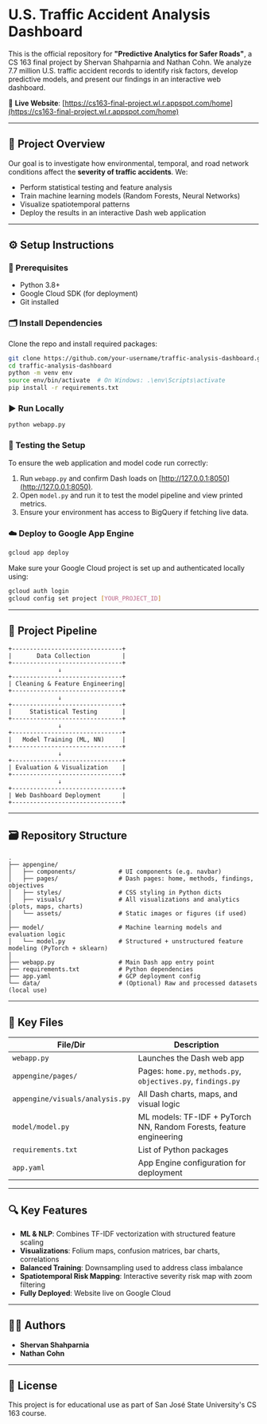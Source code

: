 
# U.S. Traffic Accident Analysis Dashboard

This is the official repository for **"Predictive Analytics for Safer Roads"**, a CS 163 final project by Shervan Shahparnia and Nathan Cohn. We analyze 7.7 million U.S. traffic accident records to identify risk factors, develop predictive models, and present our findings in an interactive web dashboard.

🔗 **Live Website**: [https://cs163-final-project.wl.r.appspot.com/home](https://cs163-final-project.wl.r.appspot.com/home)

---

## 📌 Project Overview

Our goal is to investigate how environmental, temporal, and road network conditions affect the **severity of traffic accidents**. We:
- Perform statistical testing and feature analysis
- Train machine learning models (Random Forests, Neural Networks)
- Visualize spatiotemporal patterns
- Deploy the results in an interactive Dash web application

---

## ⚙️ Setup Instructions

### 🔧 Prerequisites
- Python 3.8+
- Google Cloud SDK (for deployment)
- Git installed

### 🗂️ Install Dependencies

Clone the repo and install required packages:

```bash
git clone https://github.com/your-username/traffic-analysis-dashboard.git
cd traffic-analysis-dashboard
python -m venv env
source env/bin/activate  # On Windows: .\env\Scripts\activate
pip install -r requirements.txt
```

### ▶️ Run Locally

```bash
python webapp.py
```

### 🧪 Testing the Setup

To ensure the web application and model code run correctly:

1. Run `webapp.py` and confirm Dash loads on [http://127.0.0.1:8050](http://127.0.0.1:8050).
2. Open `model.py` and run it to test the model pipeline and view printed metrics.
3. Ensure your environment has access to BigQuery if fetching live data.

### ☁️ Deploy to Google App Engine

```bash
gcloud app deploy
```

Make sure your Google Cloud project is set up and authenticated locally using:

```bash
gcloud auth login
gcloud config set project [YOUR_PROJECT_ID]
```

---

## 🔄 Project Pipeline

```
+-------------------------------+
|       Data Collection         |
+-------------------------------+
              ↓
+-------------------------------+
| Cleaning & Feature Engineering|
+-------------------------------+
              ↓
+-------------------------------+
|     Statistical Testing       |
+-------------------------------+
              ↓
+-------------------------------+
|   Model Training (ML, NN)     |
+-------------------------------+
              ↓
+-------------------------------+
| Evaluation & Visualization    |
+-------------------------------+
              ↓
+-------------------------------+
| Web Dashboard Deployment      |
+-------------------------------+
```

---

## 🗃️ Repository Structure

```plaintext
.
├── appengine/
│   ├── components/            # UI components (e.g. navbar)
│   ├── pages/                 # Dash pages: home, methods, findings, objectives
│   ├── styles/                # CSS styling in Python dicts
│   ├── visuals/               # All visualizations and analytics (plots, maps, charts)
│   └── assets/                # Static images or figures (if used)
│
├── model/                     # Machine learning models and evaluation logic
│   └── model.py               # Structured + unstructured feature modeling (PyTorch + sklearn)
│
├── webapp.py                  # Main Dash app entry point
├── requirements.txt           # Python dependencies
├── app.yaml                   # GCP deployment config
└── data/                      # (Optional) Raw and processed datasets (local use)
```

---

## 📁 Key Files

| File/Dir                       | Description |
|-------------------------------|-------------|
| `webapp.py`                   | Launches the Dash web app |
| `appengine/pages/`           | Pages: `home.py`, `methods.py`, `objectives.py`, `findings.py` |
| `appengine/visuals/analysis.py` | All Dash charts, maps, and visual logic |
| `model/model.py`              | ML models: TF-IDF + PyTorch NN, Random Forests, feature engineering |
| `requirements.txt`            | List of Python packages |
| `app.yaml`                    | App Engine configuration for deployment |

---

## 🔍 Key Features

- **ML & NLP**: Combines TF-IDF vectorization with structured feature scaling
- **Visualizations**: Folium maps, confusion matrices, bar charts, correlations
- **Balanced Training**: Downsampling used to address class imbalance
- **Spatiotemporal Risk Mapping**: Interactive severity risk map with zoom filtering
- **Fully Deployed**: Website live on Google Cloud

---

## 👨‍💻 Authors

- **Shervan Shahparnia**  
- **Nathan Cohn**

---

## 🏁 License

This project is for educational use as part of San José State University's CS 163 course.
